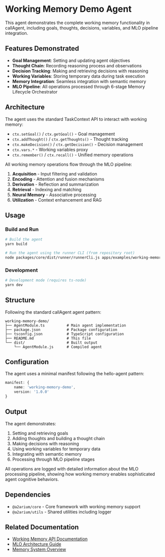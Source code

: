 # Working Memory Demo Agent

This agent demonstrates the complete working memory functionality in callAgent, including goals, thoughts, decisions, variables, and MLO pipeline integration.

## Features Demonstrated

- **Goal Management**: Setting and updating agent objectives
- **Thought Chain**: Recording reasoning process and observations  
- **Decision Tracking**: Making and retrieving decisions with reasoning
- **Working Variables**: Storing temporary data during task execution
- **Memory Integration**: Seamless integration with semantic memory
- **MLO Pipeline**: All operations processed through 6-stage Memory Lifecycle Orchestrator

## Architecture

The agent uses the standard TaskContext API to interact with working memory:

- `ctx.setGoal()` / `ctx.getGoal()` - Goal management
- `ctx.addThought()` / `ctx.getThoughts()` - Thought tracking
- `ctx.makeDecision()` / `ctx.getDecision()` - Decision management
- `ctx.vars.*` - Working variables proxy
- `ctx.remember()` / `ctx.recall()` - Unified memory operations

All working memory operations flow through the MLO pipeline:
1. **Acquisition** - Input filtering and validation
2. **Encoding** - Attention and fusion mechanisms  
3. **Derivation** - Reflection and summarization
4. **Retrieval** - Indexing and matching
5. **Neural Memory** - Associative processing
6. **Utilization** - Context enhancement and RAG

## Usage

### Build and Run

```bash
# Build the agent
yarn build

# Run the agent using the runner CLI (from repository root)
node packages/core/dist/runner/runnerCli.js apps/examples/working-memory-demo/dist/AgentModule.js '{"input": "Demonstrate working memory capabilities"}'
```

### Development

```bash
# Development mode (requires ts-node)
yarn dev
```

## Structure

Following the standard callAgent agent pattern:

```
working-memory-demo/
├── AgentModule.ts          # Main agent implementation
├── package.json            # Package configuration
├── tsconfig.json           # TypeScript configuration
├── README.md               # This file
└── dist/                   # Built output
    └── AgentModule.js      # Compiled agent
```

## Configuration

The agent uses a minimal manifest following the hello-agent pattern:

```typescript
manifest: {
    name: 'working-memory-demo',
    version: '1.0.0'
}
```

## Output

The agent demonstrates:

1. Setting and retrieving goals
2. Adding thoughts and building a thought chain
3. Making decisions with reasoning
4. Using working variables for temporary data
5. Integrating with semantic memory
6. Processing through MLO pipeline stages

All operations are logged with detailed information about the MLO processing pipeline, showing how working memory enables sophisticated agent cognitive behaviors.

## Dependencies

- `@a2arium/core` - Core framework with working memory support
- `@a2arium/utils` - Shared utilities including logger

## Related Documentation

- [Working Memory API Documentation](../../docs/memory/working-memory-api.md)
- [MLO Architecture Guide](../../docs/memory/mlo-architecture.md)
- [Memory System Overview](../../docs/memory/) 